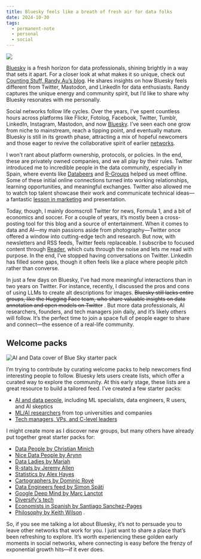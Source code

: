 ```yaml
---
title: Bluesky feels like a breath of fresh air for data folks
date: 2024-10-30
tags:
  - permanent-note
  - personal
  - social
---
```

![](notes/bluesky.webp)

[Bluesky](https://bsky.app/profile/pelayoarbues.com) is a fresh horizon for data professionals, shining brightly in a way that sets it apart. For a closer look at what makes it so unique, check out [Counting Stuff, Randy Au’s blog](https://www.counting-stuff.com/data-twitter-is-having-a-moment-on-bluesky-right-now/). He shares insights on how Bluesky feels different from Twitter, Mastodon, and LinkedIn for data enthusiasts. Randy captures the unique energy and community spirit, but I’d like to share why Bluesky resonates with me personally.

Social networks follow life cycles. Over the years, I’ve spent countless hours across platforms like Flickr, Fotolog, Facebook, Twitter, Tumblr, LinkedIn, Instagram, Mastodon, and now [Bluesky](https://bsky.app/). I’ve seen each one grow from niche to mainstream, reach a tipping point, and eventually mature. Bluesky is still in its growth phase, attracting a mix of hopeful newcomers and those eager to revive the collaborative spirit of earlier [networks](notes/Public%20Speaking%20is%20a%20Game-Changer%20for%20Networking.md).

I won’t rant about platform ownership, protocols, or policies. In the end, these are privately owned companies, and we all play by their rules. Twitter introduced me to incredible people in the data community, especially in Spain, where events like [Databeers](https://www.tumblr.com/databeers) and [R-Groups](https://madrid.r-es.org/) helped us meet offline. Some of these initial online connections turned into working relationships, learning opportunities, and meaningful exchanges. Twitter also allowed me to watch top talent showcase their work and communicate technical ideas—a fantastic [lesson in marketing](https://x.com/javilopen?lang=es) and presentation.

Today, though, I mainly doomscroll Twitter for news, Formula 1, and a bit of economics and soccer. For a couple of years, it’s mostly been a cross-posting tool for this blog and a source of entertainment. When it comes to data and AI—my main passions aside from photography—Twitter once offered a window into cutting-edge tech and research. But now, with newsletters and RSS feeds, Twitter feels replaceable. I subscribe to focused content through [Reader](https://readwise.io/read), which cuts through the noise and lets me read with purpose. In the end, I’ve stopped having conversations on Twitter. LinkedIn has filled some gaps, though it often feels like a place where people pitch rather than converse.

In just a few days on Bluesky, I’ve had more meaningful interactions than in two years on Twitter. For instance, recently, I discussed the pros and cons of using LLMs to create alt descriptions for images. ~~Bluesky still lacks entire groups, like the Hugging Face team, who share valuable insights on data annotation and open models on Twitter~~ . But more data professionals, AI researchers, founders, and tech managers join daily, and it’s likely others will follow. It’s the perfect time to join a space full of people eager to share and connect—the essence of a real-life community.

## Welcome packs

![AI and Data cover of Blue Sky starter pack](notes/attachments/data-AI-starterpack.jpeg)

I’m trying to contribute by curating welcome packs to help newcomers find interesting people to follow. Bluesky lets users create lists, which offer a curated way to explore the community. At this early stage, these lists are a great resource to build a tailored feed. I’ve created a few starter packs: 
- [AI and data people](https://go.bsky.app/7D4NApV), including ML specialists, data engineers, R users, and AI skeptics
- [ML/AI researchers](https://go.bsky.app/gPKeHz) from top universities and companies
- [Tech managers, VPs, and C-level leaders](https://go.bsky.app/J3W39y1)

I might create more as I discover new groups, but many others have already put together great starter packs for:
- [Data People by Christian Minich](https://bsky.app/starter-pack-short/8TdEfdK) 
- [Nice Data People by Arynn](https://go.bsky.app/T1SxhAe)
- [Data Ladies  by Mariah](https://go.bsky.app/5388qNY)
- [R-stats by Jeremy Allen](https://go.bsky.app/Ki7PjpS)
- [Statistics by Alex Hayes](https://bsky.app/starter-pack-short/7TBN5rX) 
- [Cartographers by Dominic Royé](https://bsky.app/starter-pack-short/222AVDQ) 
- [Data Engineers feed by Simon Späti](https://bsky.app/profile/did:plc:edglm4muiyzty2snc55ysuqx/lists/3l6zjwqkxeh2r)
- [Google Deep Mind by Marc Lanctot](https://bsky.app/starter-pack-short/GZ4hZzu)
- [Diversify's tech](https://go.bsky.app/DFvXfF5)
- [Economists in Spanish by Santiago Sanchez-Pages](https://go.bsky.app/**8tkeVED**)
- [Philosophy by Keith Wilson](https://go.bsky.app/kiKSKZ) .

So, if you see me talking a lot about Bluesky, it’s not to persuade you to leave other networks that work for you. I just want to share a place that’s been refreshing to explore. It’s worth experiencing these golden early moments in social networks, where connecting is easy before the frenzy of exponential growth hits—if it ever does.